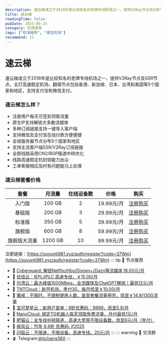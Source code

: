 ```yaml
---
description: 速云梯成立于2018年是比较知名的老牌专线机场之一，提供V2Ray节点及SSR节点，主打高速稳定机场，翻墙节点包括香港、新加坡、日本、台湾和美国等5个国家和地区，支持支付宝和微信支付，比一元机场稳定可靠。
title: 速云梯
readingTime: false
pubDate: 2025-05-25
category: 机场推荐
tags: ["机场推荐", "便宜机场"]
recommend: 11
---
```

# 速云梯
速云梯成立于2018年是比较知名的老牌专线机场之一，提供V2Ray节点及SSR节点，主打高速稳定机场，翻墙节点包括香港、新加坡、日本、台湾和美国等5个国家和地区，支持支付宝和微信支付。
### 速云梯怎么样？
- 注册用户每天可签到领取流量
- 原生IP支持解锁大多数流媒体
- 多种订阅链接支持一键导入客户端
- 支持微信及支付宝在线付款方便便捷
- 全球服务器节点分布5个国家和地区
- 支持主流客户端SSR/V2Ray订阅链接
- 全部线路采用CN2/BGP隧道中转优化
- 线路高速稳定抗封锁能力出众
- 工单客服相应及时有问题能马上处理
### 速云梯套餐价格
|   **套餐**   | **月流量** | **在线设备数** |  **价格**  |                          **购买**                          |
| :----------: | :--------: | :------------: | :--------: | :--------------------------------------------------------: |
|    入门版    |   100 GB   |       2        | 19.99元/月 | [注册购买](https://suyunti981.xyz/auth/register?code=37Wm) |
|    基础版    |   200 GB   |       3        | 29.99元/月 | [注册购买](https://suyunti981.xyz/auth/register?code=37Wm) |
|    标准版    |   350 GB   |       5        | 39.99元/月 | [注册购买](https://suyunti981.xyz/auth/register?code=37Wm) |
|    旗舰版    |   600 GB   |       8        | 59.99元/月 | [注册购买](https://suyunti981.xyz/auth/register?code=37Wm) |
| 旗舰版大流量 |  1200 GB   |       10       | 99.99元/月 | [注册购买](https://suyunti981.xyz/auth/register?code=37Wm) |
注册链接：[https://suyunti981.xyz/auth/register?code=37Wm](https://suyunti981.xyz/auth/register?code=37Wm)
::: tip 🎉 节点推荐
- 🚀 [Cyberguard: 解锁Netflix/Hbo/Disney+/Dazn等流媒体,18.00元/月](https://www.cyberguard.best/#/register?code=XsreC0T5)<br>
- 🚀 [优信云：IEPL/IPLC 高速专线，￥15.00/月](https://www.优信云.com/#/register?code=JRtE5uIV)<br>
- 🚀 [尔湾云：最大峰值1000Mbps，全流媒体及ChatGPT解锁！最低12元/月](https://erwan6.net/auth/register?code=BoObCd)<br>
- 🚀 [TNTCloud：新开机场，季付30，每月低至￥10.00/月](https://haibing822.tntvipaff.cc/#/register?code=GtjJVgml)<br>
- 🚀 [魔戒：不限时，不限制使用人数，直至套餐流量用完，低至￥14.9/130G流量](https://mojie.app/#/register?code=sSdtPtLo)<br>
- 🚀 [宝可梦星云：新用户首单：9折优惠码：9999，低至5.9/月 ](https://love.521pokemon.com/register?code=56ERkkxp)<br>
- 🚀 [NanoCloud: 绑定TG机器人每天领取免费流量，月付最低1元/月](https://edu.uodoo.bid/auth/register?code=JMiOQDHf)<br>
- 🚀 [肥猫云：全专线中转隧道，高速大宽带不限设备数，低至6元/月（年付）](https://fchb1188.fcvipaff.cc/register?aff=X1vZd2wf)<br>
- 🚀 [疾风云：包年 6.9折 优惠码: jf2025](https://homes.tr25.cn?code=ReCm)<br>
- 🚀 [闪狐云：不限速，不限设备。高速专线。20元/月](https://inv02.ffaff.cc/register?aff=WQApz2pv)
:::
::: warning  💬 交流群
- 🫂 Telegram:[@jichang360](https://t.me/jichang360)
:::
